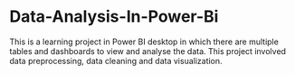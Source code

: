 # Data-Analysis-In-Power-Bi
This is a learning project in Power BI desktop in which there are multiple tables and dashboards to view and analyse the data. This project involved data preprocessing, data cleaning and data visualization.
